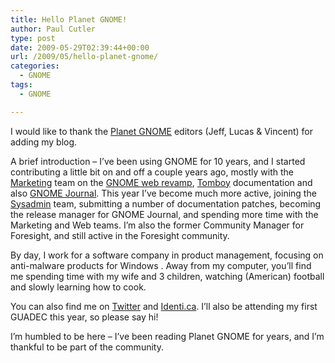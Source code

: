```yaml
---
title: Hello Planet GNOME!
author: Paul Cutler
type: post
date: 2009-05-29T02:39:44+00:00
url: /2009/05/hello-planet-gnome/
categories:
  - GNOME
tags:
  - GNOME

---
```

I would like to thank the [Planet GNOME][1] editors (Jeff, Lucas & Vincent) for adding my blog.

A brief introduction &#8211; I&#8217;ve been using GNOME for 10 years, and I started contributing a little bit on and off a couple years ago, mostly with the [Marketing][2] team on the [GNOME web revamp][3], [Tomboy][4] documentation and also [GNOME Journal][5]. This year I&#8217;ve become much more active, joining the [Sysadmin][6] team, submitting a number of documentation patches, becoming the release manager for GNOME Journal, and spending more time with the Marketing and Web teams. I&#8217;m also the former Community Manager for Foresight, and still active in the Foresight community.

By day, I work for a software company in product management, focusing on anti-malware products for Windows . Away from my computer, you&#8217;ll find me spending time with my wife and 3 children, watching (American) football and slowly learning how to cook.

You can also find me on [Twitter][7] and [Identi.ca][8]. I&#8217;ll also be attending my first GUADEC this year, so please say hi!

I&#8217;m humbled to be here &#8211; I&#8217;ve been reading Planet GNOME for years, and I&#8217;m thankful to be part of the community.

 [1]: http://planet.gnome.org
 [2]: http://live.gnome.org/GnomeMarketing
 [3]: http://live.gnome.org/GnomeWeb/TwoPointTwentyseven
 [4]: http://projects.gnome.org/tomboy/
 [5]: http://www.gnomejournal.org
 [6]: http://live.gnome.org/Sysadmin
 [7]: http://twitter.com/prcutler
 [8]: http://identi.ca/prcutler